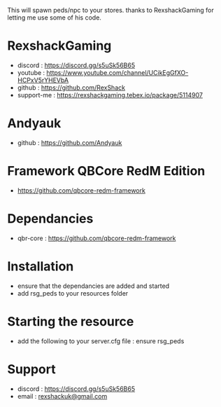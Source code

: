 This will spawn peds/npc to your stores. 
thanks to RexshackGaming for letting me use some of his code.

# RexshackGaming
- discord : https://discord.gg/s5uSk56B65
- youtube : https://www.youtube.com/channel/UCikEgGfXO-HCPxV5rYHEVbA
- github : https://github.com/RexShack
- support-me : https://rexshackgaming.tebex.io/package/5114907

# Andyauk
- github : https://github.com/Andyauk

# Framework QBCore RedM Edition
- https://github.com/qbcore-redm-framework

# Dependancies
- qbr-core : https://github.com/qbcore-redm-framework

# Installation
- ensure that the dependancies are added and started
- add rsg_peds to your resources folder

# Starting the resource
- add the following to your server.cfg file : ensure rsg_peds

# Support
- discord : https://discord.gg/s5uSk56B65
- email : rexshackuk@gmail.com
